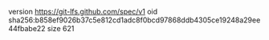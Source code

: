 version https://git-lfs.github.com/spec/v1
oid sha256:b858ef9026b37c5e812cd1adc8f0bcd97868ddb4305ce19248a29ee44fbabe22
size 621
